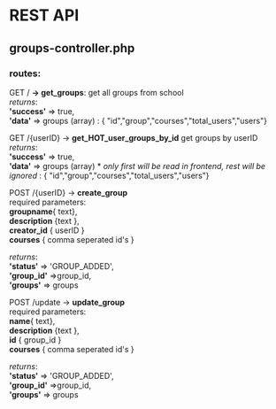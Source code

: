 # REST API  
## groups-controller.php  

### routes:
GET / **-> get_groups**: get all groups from school  
*returns*:  
**'success'** => true,  
**'data'** => groups (array) : { "id","group","courses","total_users","users"}
  
GET /{userID} -> **get_HOT_user_groups_by_id** get groups by userID  
*returns*:  
**'success'** => true,  
**'data'** => groups (array) \* *only first will be read in frontend, rest will be ignored* : { "id","group","courses","total_users","users"} 

POST /{userID} -> **create_group**  
required parameters:  
**groupname**{ text},  
**description** {text },  
**creator_id** { userID }  
**courses** { comma seperated id's }  

*returns*:  
**'status'** => 'GROUP_ADDED',  
**'group_id'** =>group_id,  
**'groups'** => groups 

POST /update -> **update_group**  
required parameters:  
**name**{ text},  
**description** {text },  
**id** { group_id }  
**courses** { comma seperated id's }  

*returns*:  
**'status'** => 'GROUP_ADDED',  
**'group_id'** =>group_id,  
**'groups'** => groups  
